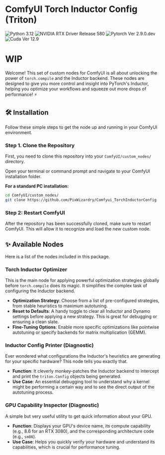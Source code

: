 # ComfyUI Torch Inductor Config (Triton)

![Python 3.12](https://img.shields.io/badge/Python-3.12-76B900) 
![NVIDIA RTX Driver Release 580](https://img.shields.io/badge/RTX%20Driver-R580%20U1%20(580.88)-76B900)
![Pytorch Ver 2.9.0.dev](https://img.shields.io/badge/Pytorch-2.9.0.dev-76B900)
![Cuda Ver 12.9](https://img.shields.io/badge/Cuda-12.9-76B900)

# WIP

Welcome! This set of custom nodes for ComfyUI is all about unlocking the power of `torch.compile` and the Inductor backend. These nodes are designed to give you more control and insight into PyTorch's Inductor, helping you optimize your workflows and squeeze out more drops of performance! ⚡

## 🛠️ Installation

Follow these simple steps to get the node up and running in your ComfyUI environment.

### Step 1. Clone the Repository

First, you need to clone this repository into your `ComfyUI/custom_nodes/` directory.

Open your terminal or command prompt and navigate to your ComfyUI installation folder.

**For a standard PC installation:**
```bash
cd ComfyUI/custom_nodes/
git clone https://github.com/PixWizardry/Comfyui_TorchInductorConfig
```

### Step 2: Restart ComfyUI

After the repository has been successfully cloned, make sure to restart ComfyUI. This will allow it to recognize and load the new custom node.

## ✨ Available Nodes

Here is a list of the nodes included in this package.

### Torch Inductor Optimizer
This is the main node for applying powerful optimization strategies globally before `torch.compile` does its magic. It simplifies the complex task of configuring the Inductor backend.

*   **Optimization Strategy**: Choose from a list of pre-configured strategies, from stable heuristics to maximum autotuning.
*   **Reset to Defaults**: A handy toggle to clear all Inductor and Dynamo settings before applying a new strategy. This is great for debugging or ensuring a clean slate.
*   **Fine-Tuning Options**: Enable more specific optimizations like pointwise autotuning or specify backends for matrix multiplication (GEMM).

### Inductor Config Printer (Diagnostic)
Ever wondered what configurations the Inductor's heuristics are generating for your specific hardware? This node tells you exactly that.

*   **Function**: It cleverly monkey-patches the Inductor backend to intercept and print the `triton.Config` objects being generated.
*   **Use Case**: An essential debugging tool to understand why a kernel might be performing a certain way and to see the direct output of the autotuning process.

### GPU Capability Inspector (Diagnostic)
A simple but very useful utility to get quick information about your GPU.

*   **Function**: Displays your GPU's device name, its compute capability (e.g., 8.6 for an RTX 3080), and the corresponding architecture code (e.g., `sm86`).
*   **Use Case**: Helps you quickly verify your hardware and understand its capabilities, which is crucial for performance tuning.
